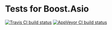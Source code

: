 # Tests for Boost.Asio

[![Travis CI build status](https://travis-ci.org/mabrarov/asio_test.svg?branch=master)](https://travis-ci.org/mabrarov/asio_test) [![AppVeyor CI build status](https://ci.appveyor.com/api/projects/status/7avx0sy3ec3d4eq5/branch/master?svg=true)](https://ci.appveyor.com/project/mabrarov/asio-test)  
